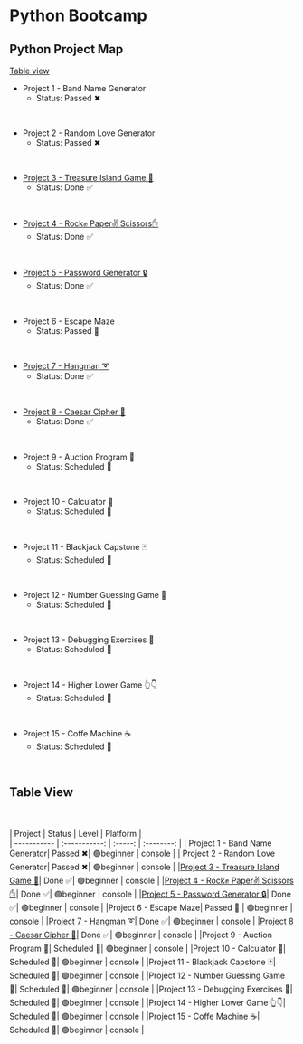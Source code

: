 # Python Bootcamp 
## Python Project Map

<a href="https://github.com/adigeefe-dev/Python#table-view">Table view</a>


- Project 1 - Band Name Generator
    - Status: Passed ✖
</br>

- Project 2 - Random Love Generator
    - Status: Passed ✖
</br>

- [Project 3 - Treasure Island Game 💎](./Projects/P3%20-%20Treasure%20Island%20Game/README.md)
    - Status: Done ✅
</br>

- [Project 4 - Rock✊ Paper✌ Scissors✋](./Projects/P4%20-%20Rock%20Paper%20Scissors/README.md)
    - Status: Done ✅
</br>

- [Project 5 - Password Generator 🔒](./Projects/P5%20-%20Password%20Generator/README.md)
    - Status: Done ✅
</br>

- Project 6 - Escape Maze
    - Status: Passed 🚧
</br>

- [Project 7 - Hangman ➰](./Projects/P7%20-%20Hangman/README.md)
    - Status: Done ✅
</br>

- [Project 8 - Caesar Cipher 🔐](./Projects/P8%20-%20Caesar%20Cipher/README.md)
    - Status: Done ✅
</br>

- Project 9 - Auction Program 💎
    - Status: Scheduled 📆
</br>

- Project 10 - Calculator 🧮
    - Status: Scheduled 📆
</br>

- Project 11 - Blackjack Capstone 🃏
    - Status: Scheduled 📆
</br>

- Project 12 - Number Guessing Game 🤔
    - Status: Scheduled 📆
</br>

- Project 13 - Debugging Exercises 🐛
    - Status: Scheduled 📆
</br>

- Project 14 - Higher Lower Game 👆👇
    - Status: Scheduled 📆
</br>

- Project 15 - Coffe Machine ☕
    - Status: Scheduled 📆
</br>


## Table View
</br></br>
| Project      | Status | Level | Platform |  
| ----------- | :-----------: | :-----: | :--------: |
| Project 1 - Band Name Generator| Passed ✖| 🟢beginner | console | 
| Project 2 - Random Love Generator| Passed ✖| 🟢beginner | console | 
|[Project 3 - Treasure Island Game 💎](./Projects/P3%20-%20Treasure%20Island%20Game/README.md)| Done ✅| 🟢beginner | console |
|[Project 4 - Rock✊ Paper✌ Scissors✋](./Projects/P4%20-%20Rock%20Paper%20Scissors/README.md)| Done ✅| 🟢beginner | console | 
|[Project 5 - Password Generator 🔒](./Projects/P5%20-%20Password%20Generator/README.md)| Done ✅| 🟢beginner | console | 
|Project 6 - Escape Maze| Passed 🚧 | 🟢beginner | console | 
|[Project 7 - Hangman ➰](./Projects/P7%20-%20Hangman/README.md)| Done ✅| 🟢beginner | console | 
|[Project 8 - Caesar Cipher 🔐](./Projects/P8%20-%20Caesar%20Cipher/README.md)| Done ✅| 🟢beginner | console | 
|Project 9 - Auction Program 💎| Scheduled 📆| 🟢beginner | console | 
|Project 10 - Calculator 🧮| Scheduled 📆| 🟢beginner | console | 
|Project 11 - Blackjack Capstone 🃏| Scheduled 📆| 🟢beginner | console | 
|Project 12 - Number Guessing Game 🤔| Scheduled 📆| 🟢beginner | console | 
|Project 13 - Debugging Exercises 🐛| Scheduled 📆| 🟢beginner | console | 
|Project 14 - Higher Lower Game 👆👇| Scheduled 📆| 🟢beginner | console | 
|Project 15 - Coffe Machine ☕| Scheduled 📆| 🟢beginner | console | 

<!--

OTHER PROJECT IDEAS

Real Time Model Training and Face Recognition
Music Player
Search Application

GUI Email Sender
Student Management System
Chatbot
MovieDescription
Talking Dictionary
Restaurant Management System with sending email
Professional Login and Registration form
On Screen Keyboard
Pygame - Typing Master
Story Generator
Discord Bot
Twitter bot
Binary Search

Command-Line Project Ideas
	Contact Book 03:28
	Site Connectivity Checker 03:47
	Bulk File Rename Tool 02:05
	Directory Tree Generator 03:00

Web Project Ideas
	Content Aggregator 03:57
	Regex Query Tool 03:11
	URL Shortener 03:09
	Post-It Note App 03:12
	Quiz Application 02:34

GUI Project Ideas
	Audio Player 04:41
	Alarm Tool 03:44
	File Manager 04:04
	Expense Tracker 03:05


minesweeper
sudoku solver 
Photo Manipulation in Python
Markov Chain Text Composer

Turtle Module
Turtle Race
Snake Game
Online Chess Game
Tower Defense Game


-Machine Learning Projects
    - [ ]  Project 1 - Handwritten digits recognition - PC App/Web App Development using
    tkinter and flask.
    - [ ]  Project 2 - Face Recognition using support vector machine and principal component analysis.
    - [ ]  Project 3 - Predicting the risk of having heart disease using linear regression.
    - [ ]  Project 4 - Brain Tumor Detection using color segmentation with KMeans Clustering.
    - [ ]  Project 5 - Vehicle detection and counting using cascade classifiers

Deeplearning Projects
    - [ ]  Project - 1 Handwritten Digit Recognition (Web App Development Using Flask with feed forward neural networks
    - [ ]  Project - 2 Introduction to Convolution Neural Networks and Face Mask Detection
    with Convolutional Neural Network
    - [ ]  Project - 3 Covid-19 Positive and Negative Detection Web Application With X-Ray Images Using Convolutional Neural Networks
    - [ ]  Project - 4 Custom Object Detection Using Tensorflow Object Detection API
DJANGO
    Minor
    - [ ]  To-do App
    - [ ]  Crud App
    Major
    - [ ]  Covid-19 Live Web App
    - [ ]  Pizza Delivery Managment System
    - [ ]  Train Ticket Managment System
    - [ ]  Fast Food Store
-->
